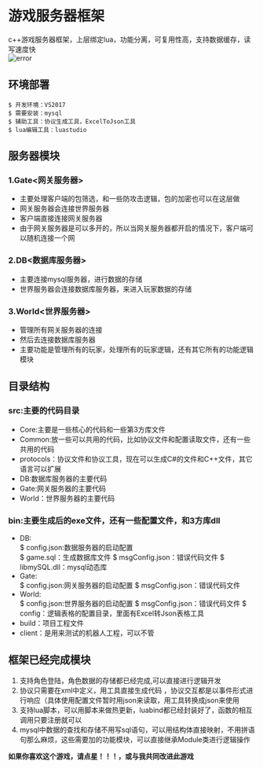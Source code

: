 # 游戏服务器框架

c++游戏服务器框架，上层绑定lua，功能分离，可复用性高，支持数据缓存，读写速度快   
![error](https://WKnvNs4Ypi8/s400/IMG_0012.jpg)

## 环境部署

``` 
$ 开发环境：VS2017
$ 需要安装：mysql
$ 辅助工具：协议生成工具，ExcelToJson工具
$ lua编辑工具：luastudio
```

## 服务器模块
### 1.Gate<网关服务器>  
- 主要处理客户端的包筛选，和一些防攻击逻辑，包的加密也可以在这层做
- 网关服务器会连接世界服务器
- 客户端直接连接网关服务器
- 由于网关服务器是可以多开的，所以当网关服务器都开启的情况下，客户端可以随机连接一个网   
### 2.DB<数据库服务器>   
- 主要连接mysql服务器，进行数据的存储
- 世界服务器会连接数据库服务器，来进入玩家数据的存储    
### 3.World<世界服务器>   
- 管理所有网关服务器的连接
- 然后去连接数据库服务器
- 主要功能是管理所有的玩家，处理所有的玩家逻辑，还有其它所有的功能逻辑模块

## 目录结构
### src:主要的代码目录   
- Core:主要是一些核心的代码和一些第3方库文件 
- Common:放一些可以共用的代码，比如协议文件和配置读取文件，还有一些共用的代码
- protocols：协议文件和协议工具，现在可以生成C#的文件和C++文件，其它语言可以扩展
- DB:数据库服务器的主要代码 
- Gate:网关服务器的主要代码
- World：世界服务器的主要代码   
### bin:主要生成后的exe文件，还有一些配置文件，和3方库dll  
-   DB:   
	$ config.json:数据服务器的启动配置   
	$ game.sql：生成数据库文件
	$ msgConfig.json：错误代码文件
	$ libmySQL.dll：mysql动态库   
-   Gate:   
	$ config.json:网关服务器的启动配置 
	$ msgConfig.json：错误代码文件    
-   World:   
	$ config.json:世界服务器的启动配置 
	$ msgConfig.json：错误代码文件
	$ config：逻辑表格的配置目录，里面有Excel转Json表格工具   
-   build：项目工程文件
-   client：是用来测试的机器人工程，可以不管



## 框架已经完成模块
1. 支持角色登陆，角色数据的存储都已经完成,可以直接进行逻辑开发
2. 协议只需要在xml中定义，用工具直接生成代码 ，协议交互都是以事件形式进行响应（具体使用配置文件暂时用json来读取，用工具转换成json来使用
3. 支持lua脚本，可以用脚本来做热更新，luabind都已经封装好了，函数的相互调用只要注册就可以
4. mysql中数据的查找和存储不用写sql语句，可以用结构体直接映射，不用拼语句那么麻烦，这些需要加的功能模块，可以直接继承Module类进行逻辑操作


**如果你喜欢这个游戏，请点星！！！，或与我共同改进此游戏** 